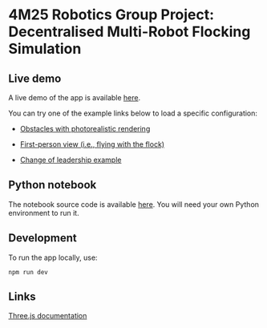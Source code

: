 # 4M25 Robotics Group Project: Decentralised Multi-Robot Flocking Simulation

## Live demo

A live demo of the app is available [here](https://tp530.github.io/advanced-robotics/).

You can try one of the example links below to load a specific configuration:

- [Obstacles with photorealistic rendering](https://tp530.github.io/advanced-robotics/?worldName=obstacles&rendering=photorealistic)

- [First-person view (i.e., flying with the flock)](https://tp530.github.io/advanced-robotics/?worldName=obstacles&rendering=photorealistic&cameraTracking=flockCenterFpv)

- [Change of leadership example](https://tp530.github.io/advanced-robotics/?behaviour=leadership)

## Python notebook

The notebook source code is available [here](https://github.com/tp530/advanced-robotics/blob/main/notebooks/notebook.ipynb). You will need your own Python environment to run it.

## Development

To run the app locally, use:

```shell
npm run dev
```

## Links

[Three.js documentation](https://threejs.org/docs/#manual/en/introduction/Creating-a-scene)